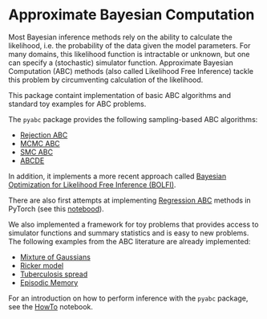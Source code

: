# Approximate Bayesian Computation

Most Bayesian inference methods rely on the ability to calculate the likelihood, i.e. the probability of the data given the model parameters. For many domains, this likelihood function is intractable or unknown, but one can specify a (stochastic) simulator function. Approximate Bayesian Computation (ABC) methods (also called Likelihood Free Inference) tackle this problem by circumventing calculation of the likelihood.

This package containt implementation of basic ABC algorithms and standard toy examples for ABC problems.

The `pyabc` package provides the following sampling-based ABC algorithms:

- [Rejection ABC](http://www.genetics.org/content/genetics/162/4/2025.full.pdf)
- [MCMC ABC](https://www.ncbi.nlm.nih.gov/pmc/articles/PMC307566/?tool=pmcentrez&report=abstract)
- [SMC ABC](http://www.pnas.org/cgi/doi/10.1073/pnas.0607208104)
- [ABCDE](https://www.sciencedirect.com/science/article/pii/S0022249612000752?via%3Dihub)

In addition, it implements a more recent approach called [Bayesian Optimization for Likelihood Free Inference (BOLFI)](http://arxiv.org/abs/1501.03291).

There are also first attempts at implementing [Regression ABC](http://arxiv.org/abs/1605.06376) methods in PyTorch (see this [notebood](https://github.com/compercept/acm2017_abc/blob/master/notebooks/RegressionABC.ipynb)).

We also implemented a framework for toy problems that provides access to simulator functions and summary statistics and is easy to new problems. The following examples from the ABC literature are already implemented:
- [Mixture of Gaussians](http://www.pnas.org/cgi/doi/10.1073/pnas.0607208104)
- [Ricker model](http://www.nature.com/doifinder/10.1038/nature09319)
- [Tuberculosis spread](https://www.ncbi.nlm.nih.gov/pmc/articles/PMC1526704/)
- [Episodic Memory](https://www.sciencedirect.com/science/article/pii/S0022249612000272)

For an introduction on how to perform inference with the `pyabc` package, see the [HowTo](https://github.com/compercept/acm2017_abc/blob/master/HowTo.ipynb) notebook.
